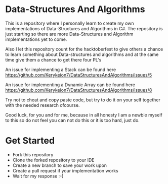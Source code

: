 # Data-Structures And Algorithms

This is a repository where I personally learn to create my own implementations of Data-Structures and Algorithms in C#.
The repository is just starting so there are more Data-Structures and Algorithm implementations yet to come.

Also I let this repository count for the hacktoberfest to give others a chance to learn something about Data-structures and algorithms and at the same time give them a chance to get there four PL's

An issue for implementing a Stack can be found here https://github.com/Kerykeion7/DataStructuresAndAlgorithms/issues/5

An issue for implementing a Dynamic Array can be found here https://github.com/Kerykeion7/DataStructuresAndAlgorithms/issues/8

Try not to cheat and copy paste code, but try to do it on your self together with the needed research ofcourse.

Good luck, for you and for me, because in all honesty I am a newbie myself to this so do not feel you can not do this or it is too hard, just do.

# Get Started
- Fork this repository
- Clone the forked repository to your IDE
- Create a new branch to save your work upon
- Create a pull request if your implementation works
- Wait for my response :-)
